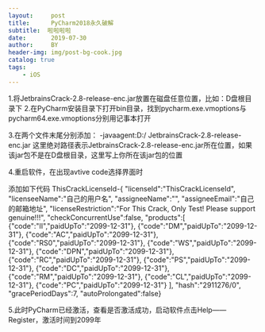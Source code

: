 ```yaml
---
layout:     post
title:      PyCharm2018永久破解
subtitle:  啦啦啦啦
date:       2019-07-30
author:     BY
header-img: img/post-bg-cook.jpg
catalog: true
tags:
    - iOS
---
```


1.将JetbrainsCrack-2.8-release-enc.jar放置在磁盘任意位置，比如：D盘根目录下
2.在PyCharm安装目录下打开bin目录，找到pycharm.exe.vmoptions与pycharm64.exe.vmoptions分别用记事本打开

3.在两个文件末尾分别添加：
-javaagent:D:/ JetbrainsCrack-2.8-release-enc.jar
这里绝对路径表示JetbrainsCrack-2.8-release-enc.jar所在位置，如果该jar包不是在D盘根目录，这里写上你所在该jar包的位置






4.重启软件，在出现avtive code选择界面时

添加如下代码
ThisCrackLicenseId-{
"licenseId":"ThisCrackLicenseId",
"licenseeName":"自己的用户名",
"assigneeName":"",
"assigneeEmail":"自己的邮箱地址",
"licenseRestriction":"For This Crack, Only Test! Please support genuine!!!",
"checkConcurrentUse":false,
"products":[
{"code":"II","paidUpTo":"2099-12-31"},
{"code":"DM","paidUpTo":"2099-12-31"},
{"code":"AC","paidUpTo":"2099-12-31"},
{"code":"RS0","paidUpTo":"2099-12-31"},
{"code":"WS","paidUpTo":"2099-12-31"},
{"code":"DPN","paidUpTo":"2099-12-31"},
{"code":"RC","paidUpTo":"2099-12-31"},
{"code":"PS","paidUpTo":"2099-12-31"},
{"code":"DC","paidUpTo":"2099-12-31"},
{"code":"RM","paidUpTo":"2099-12-31"},
{"code":"CL","paidUpTo":"2099-12-31"},
{"code":"PC","paidUpTo":"2099-12-31"}
],
"hash":"2911276/0",
"gracePeriodDays":7,
"autoProlongated":false}

5.此时PyCharm已经激活，查看是否激活成功，启动软件点击Help——Register，激活时间到2099年



